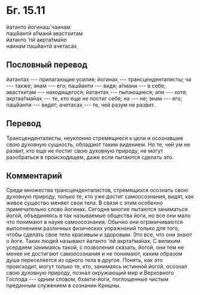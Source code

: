 # Бг. 15.11
йатанто йогинаш́ чаинам̇<br/>
паш́йантй а̄тманй авастхитам<br/>
йатанто ’пй акр̣та̄тма̄но<br/>
наинам̇ паш́йантй ачетасах̣
## Пословный перевод

йатантах̣ --- прилагающие усилия; йогинах̣ --- трансценденталисты; ча ---
также; энам --- его; паш́йанти --- видя; а̄тмани --- в себе; авастхитам
--- находящегося; йатантах̣ --- пытающиеся; апи --- хотя; акр̣таа̄тма̄нах̣
--- те, кто еще не постиг себя; на --- не; энам --- его; паш́йанти ---
видят; ачетасах̣ --- те, чей разум не развит.

## Перевод

Трансценденталисты, неуклонно стремящиеся к цели и осознавшие свою
духовную сущность, обладают таким видением. Но те, чей ум не развит, кто
еще не постиг свою духовную природу, не могут разобраться в
происходящем, даже если пытаются сделать это.

## Комментарий

Среди множества трансценденталистов, стремящихся осознать свою духовную
природу, только те, кто уже достиг самоосознания, видят, как живое
существо меняет свои тела. В связи с этим особенно примечательно слово
йогинах̣. Сегодня многие пытаются заниматься йогой, объединяясь в так
называемые общества йоги, но все они мало что понимают в науке
самоосознания. Обычно они ограничиваются выполнением различных
физических упражнений только для того, чтобы сделать свое тело красивым
и здоровым. Это все, что они знают о йоге. Таких людей называют йатанто
'пй акр̣та̄тма̄нах̣. С великим усердием занимаясь такой, с позволения
сказать, йогой, они тем не менее не достигают самоосознания и не
понимают, каким образом душа переселяется из одного тела в другое.
Понять, как это происходит, могут только те, кто, занимаясь истинной
йогой, осознал свою духовную природу, познал окружающий мир и Верховного
Господа --- одним словом, бхакти-йоги, поглощенные чистым преданным
служением в сознании Кришны.
